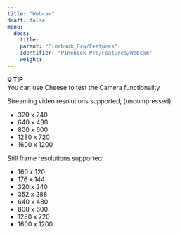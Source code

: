 ```yaml
---
title: "Webcam"
draft: false
menu:
  docs:
    title:
    parent: "Pinebook_Pro/Features"
    identifier: "Pinebook_Pro/Features/Webcam"
    weight: 
---
```


**💡 TIP**\
You can use Cheese to test the Camera functionality

Streaming video resolutions supported, (uncompressed):

* 320 x 240
* 640 x 480
* 800 x 600
* 1280 x 720
* 1600 x 1200

Still frame resolutions supported:

* 160 x 120
* 176 x 144
* 320 x 240
* 352 x 288
* 640 x 480
* 800 x 600
* 1280 x 720
* 1600 x 1200
